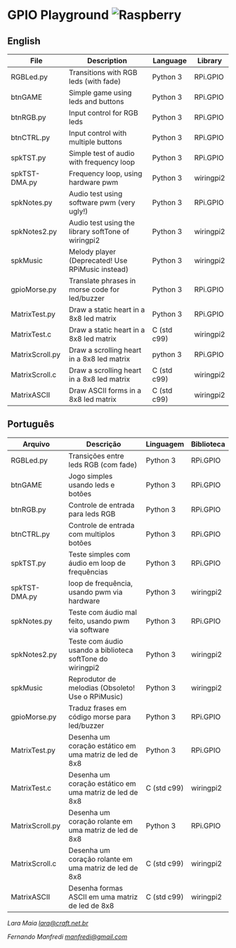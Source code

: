 # GPIO Playground ![Raspberry](http://lara.craft.net.br/raspberry/rasplogo.gif "Raspberry")

## English

| File            | Description                                               | Language      | Library    |
|-----------------|-----------------------------------------------------------|---------------|------------|
| RGBLed.py       | Transitions with RGB leds (with fade)                     | Python 3      | RPi.GPIO   |
| btnGAME         | Simple game using leds and buttons                        | Python 3      | RPi.GPIO   |
| btnRGB.py       | Input control for RGB leds                                | Python 3      | RPi.GPIO   |
| btnCTRL.py      | Input control with multiple buttons                       | Python 3      | RPi.GPIO   |
| spkTST.py       | Simple test of audio with frequency loop                  | Python 3      | RPi.GPIO   |
| spkTST-DMA.py   | Frequency loop, using hardware pwm                        | Python 3      | wiringpi2  |
| spkNotes.py     | Audio test using software pwm (very ugly!)                | Python 3      | RPi.GPIO   |
| spkNotes2.py    | Audio test using the library softTone of wiringpi2        | Python 3      | wiringpi2  |
| spkMusic        | Melody player (Deprecated! Use RPiMusic instead)          | Python 3      | wiringpi2  |
| gpioMorse.py    | Translate phrases in morse code for led/buzzer            | Python 3      | RPi.GPIO   |
| MatrixTest.py   | Draw a static heart in a 8x8 led matrix                   | Python 3      | RPi.GPIO   |
| MatrixTest.c    | Draw a static heart in a 8x8 led matrix                   | C (std c99)   | wiringpi2  |
| MatrixScroll.py | Draw a scrolling heart in a 8x8 led matrix                | python 3      | RPi.GPIO   |
| MatrixScroll.c  | Draw a scrolling heart in a 8x8 led matrix                | C (std c99)   | wiringpi2  |
| MatrixASCII     | Draw ASCII forms in a 8x8 led matrix                      | C (std c99)   | wiringpi2  |

## Português

| Arquivo         | Descrição                                                 | Linguagem     | Biblioteca |
|-----------------|-----------------------------------------------------------|---------------|------------|
| RGBLed.py       | Transições entre leds RGB (com fade)                      | Python 3      | RPi.GPIO   |
| btnGAME         | Jogo simples usando leds e botões                         | Python 3      | RPi.GPIO   |
| btnRGB.py       | Controle de entrada para leds RGB                         | Python 3      | RPi.GPIO   |
| btnCTRL.py      | Controle de entrada com multiplos botões                  | Python 3      | RPi.GPIO   |
| spkTST.py       | Teste simples com áudio em loop de frequências            | Python 3      | RPi.GPIO   |
| spkTST-DMA.py   | loop de frequência, usando pwm via hardware               | Python 3      | wiringpi2  |
| spkNotes.py     | Teste com áudio mal feito, usando pwm via software        | Python 3      | RPi.GPIO   |
| spkNotes2.py    | Teste com áudio usando a biblioteca softTone do wiringpi2 | Python 3      | wiringpi2  |
| spkMusic        | Reprodutor de melodias (Obsoleto! Use o RPiMusic)         | Python 3      | wiringpi2  |
| gpioMorse.py    | Traduz frases em código morse para led/buzzer             | Python 3      | RPi.GPIO   |
| MatrixTest.py   | Desenha um coração estático em uma matriz de led de 8x8   | Python 3      | RPi.GPIO   |
| MatrixTest.c    | Desenha um coração estático em uma matriz de led de 8x8   | C (std c99)   | wiringpi2  |
| MatrixScroll.py | Desenha um coração rolante em uma matriz de led de 8x8    | Python 3      | RPi.GPIO   |
| MatrixScroll.c  | Desenha um coração rolante em uma matriz de led de 8x8    | C (std c99)   | wiringpi2  |
| MatrixASCII     | Desenha formas ASCII em uma matriz de led de 8x8          | C (std c99)   | wiringpi2  |

*Lara Maia <lara@craft.net.br>*

*Fernando Manfredi <manfredi@gmail.com>*

